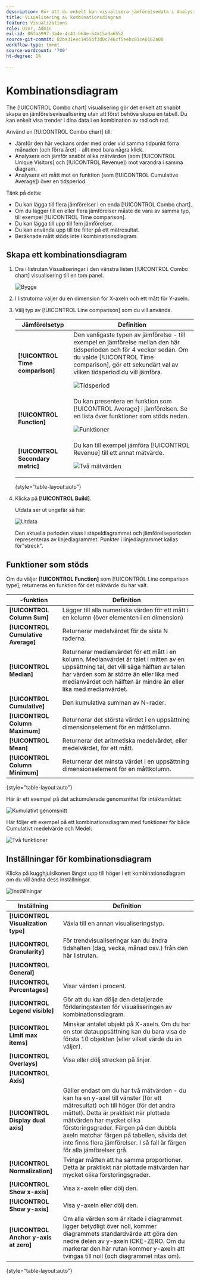 ```yaml
---
description: Gör att du enkelt kan visualisera jämförelsedata i Analysis Workspace, t.ex. skapa jämförelser till förra månaden, förra året och så vidare.
title: Visualisering av kombinationsdiagram
feature: Visualizations
role: User, Admin
exl-id: 06faa997-3a4e-4c41-b64e-64a15ada6552
source-git-commit: 82ba31eec1455bf3d0c746cf5eebc81ce6162a00
workflow-type: tm+mt
source-wordcount: '700'
ht-degree: 1%

---
```


# Kombinationsdiagram

The [!UICONTROL Combo chart] visualisering gör det enkelt att snabbt skapa en jämförelsevisualisering utan att först behöva skapa en tabell. Du kan enkelt visa trender i dina data i en kombination av rad och rad.

Använd en [!UICONTROL Combo chart] till:

* Jämför den här veckans order med order vid samma tidpunkt förra månaden (och förra året) - allt med bara några klick.
* Analysera och jämför snabbt olika mätvärden (som [!UICONTROL Unique Visitors] och [!UICONTROL Revenue]) mot varandra i samma diagram.
* Analysera ett mått mot en funktion (som [!UICONTROL Cumulative Average]) över en tidsperiod.

Tänk på detta:

* Du kan lägga till flera jämförelser i en enda [!UICONTROL Combo chart].
* Om du lägger till en eller flera jämförelser måste de vara av samma typ, till exempel [!UICONTROL Time comparison].
* Du kan lägga till upp till fem jämförelser.
* Du kan använda upp till tre filter på ett mätresultat.
* Beräknade mått stöds inte i kombinationsdiagram.

## Skapa ett kombinationsdiagram

1. Dra i listrutan Visualiseringar i den vänstra listen [!UICONTROL Combo chart] visualisering till en tom panel.

   ![Bygge](assets/combo-chart-build.png)

1. I listrutorna väljer du en dimension för X-axeln och ett mått för Y-axeln.

1. Välj typ av [!UICONTROL Line comparison] som du vill använda.

   | Jämförelsetyp | Definition |
   | --- | --- |
   | **[!UICONTROL Time comparison]** | Den vanligaste typen av jämförelse - till exempel en jämförelse mellan den här tidsperioden och för 4 veckor sedan. Om du valde [!UICONTROL Time comparison], gör ett sekundärt val av vilken tidsperiod du vill jämföra.<p>![Tidsperiod](assets/combo-time-period.png) |
   | **[!UICONTROL Function]** | Du kan presentera en funktion som [!UICONTROL Average] i jämförelsen. Se en lista över funktioner som stöds nedan.<p>![Funktioner](assets/combo-functions.png) |
   | **[!UICONTROL Secondary metric]** | Du kan till exempel jämföra [!UICONTROL Revenue] till ett annat mätvärde.<p>![Två mätvärden](assets/combo-2metrics.png) |

   {style="table-layout:auto"}

1. Klicka på **[!UICONTROL Build]**.

   Utdata ser ut ungefär så här:

   ![Utdata](assets/combo-output.png)

   Den aktuella perioden visas i stapeldiagrammet och jämförelseperioden representeras av linjediagrammet. Punkter i linjediagrammet kallas för&quot;streck&quot;.

## Funktioner som stöds

Om du väljer **[!UICONTROL Function]** som [!UICONTROL Line comparison type], returneras en funktion för det mätvärde du har valt.

|  -funktion | Definition |
| --- | --- |
| **[!UICONTROL Column Sum]** | Lägger till alla numeriska värden för ett mått i en kolumn (över elementen i en dimension) |
| **[!UICONTROL Cumulative Average]** | Returnerar medelvärdet för de sista N raderna. |
| **[!UICONTROL Median]** | Returnerar medianvärdet för ett mått i en kolumn. Medianvärdet är talet i mitten av en uppsättning tal, det vill säga hälften av talen har värden som är större än eller lika med medianvärdet och hälften är mindre än eller lika med medianvärdet. |
| **[!UICONTROL Cumulative]** | Den kumulativa summan av N-rader. |
| **[!UICONTROL Column Maximum]** | Returnerar det största värdet i en uppsättning dimensionselement för en måttkolumn. |
| **[!UICONTROL Mean]** | Returnerar det aritmetiska medelvärdet, eller medelvärdet, för ett mått. |
| **[!UICONTROL Column Minimum]** | Returnerar det minsta värdet i en uppsättning dimensionselement för en måttkolumn. |

{style="table-layout:auto"}

Här är ett exempel på det ackumulerade genomsnittet för intäktsmåttet:

![Kumulativt genomsnitt](assets/combo-cumul-avg.png)

Här följer ett exempel på ett kombinationsdiagram med funktioner för både Cumulativt medelvärde och Medel:

![Två funktioner](assets/combo-two-functions.png)

## Inställningar för kombinationsdiagram

Klicka på kugghjulsikonen längst upp till höger i ett kombinationsdiagram om du vill ändra dess inställningar.

![Inställningar](assets/combo-settings.png)

| Inställning | Definition |
| --- | --- |
| **[!UICONTROL Visualization type]** | Växla till en annan visualiseringstyp. |
| **[!UICONTROL Granularity]** | För trendvisualiseringar kan du ändra tidshalten (dag, vecka, månad osv.) från den här listrutan. |
| **[!UICONTROL General]** |  |
| **[!UICONTROL Percentages]** | Visar värden i procent. |
| **[!UICONTROL Legend visible]** | Gör att du kan dölja den detaljerade förklaringstexten för visualiseringen av kombinationsdiagram. |
| **[!UICONTROL Limit max items]** | Minskar antalet objekt på X-axeln. Om du har en stor datauppsättning kan du bara visa de första 10 objekten (eller vilket värde du än väljer). |
| **[!UICONTROL Overlays]** | Visa eller dölj strecken på linjer. |
| **[!UICONTROL Axis]** |  |
| **[!UICONTROL Display dual axis]** | Gäller endast om du har två mätvärden - du kan ha en y-axel till vänster (för ett mätresultat) och till höger (för det andra måttet). Detta är praktiskt när plottade mätvärden har mycket olika förstoringsgrader. Färgen på den dubbla axeln matchar färgen på tabellen, såvida det inte finns flera jämförelser. I så fall är färgen för alla jämförelser grå. |
| **[!UICONTROL Normalization]** | Tvingar måtten att ha samma proportioner. Detta är praktiskt när plottade mätvärden har mycket olika förstoringsgrader. |
| **[!UICONTROL Show x-axis]** | Visa x-axeln eller dölj den. |
| **[!UICONTROL Show y-axis]** | Visa y-axeln eller dölj den. |
| **[!UICONTROL Anchor y-axis at zero]** | Om alla värden som är ritade i diagrammet ligger betydligt över noll, kommer diagrammets standardvärde att göra den nedre delen av y-axeln ICKE-ZERO. Om du markerar den här rutan kommer y-axeln att tvingas till noll (och diagrammet ritas om). |

{style="table-layout:auto"}
